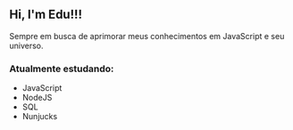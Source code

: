 <h2>Hi, I'm Edu!!!</h2>
<p>Sempre em busca de aprimorar meus conhecimentos em JavaScript e seu universo.</p>
<h3> Atualmente estudando: </h3>
<ul>
  <li>JavaScript</li>
  <li>NodeJS</li>
  <li>SQL</li>
  <li>Nunjucks</li>
</ul>

